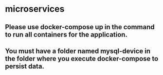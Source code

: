 # microservices

## Please use docker-compose up in the command to run all containers for the application.
## You must have a folder named mysql-device in the folder where you execute docker-compose to persist data.
